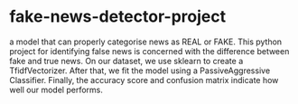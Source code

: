 # fake-news-detector-project
a model that can properly categorise news as REAL or FAKE.
This python project for identifying false news is concerned with the difference between fake and true news. On our dataset, we use sklearn to create a TfidfVectorizer. After that, we fit the model using a PassiveAggressive Classifier. Finally, the accuracy score and confusion matrix indicate how well our model performs.
